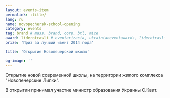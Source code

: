 ```yaml
---
layout: events-item
permalink: :title/
lang: ru
name: novopechersk-school-opening
category: events
tag: brand # mass, brand, corp, btl, mice
award: liderotrasli # eventarizacia, ukrainianeventawards, liderotrasli
prize: 'Приз за лучший ивент 2014 года'

title: 'Открытие Новопечерской школы'

og-image: ''
---
```


Открытие новой современной школы, на территории жилого комплекса "Новопечерские Липки".

В открытии принимал участие министр образования Украины С.Квит.
